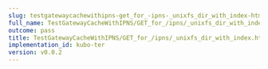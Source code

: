 ```yaml
---
slug: testgatewaycachewithipns-get_for_-ipns-_unixfs_dir_with_index-html_succeeds
full_name: TestGatewayCacheWithIPNS/GET_for_/ipns/_unixfs_dir_with_index.html_succeeds
outcome: pass
title: TestGatewayCacheWithIPNS/GET_for_/ipns/_unixfs_dir_with_index.html_succeeds
implementation_id: kubo-ter
version: v0.0.2
---
```


